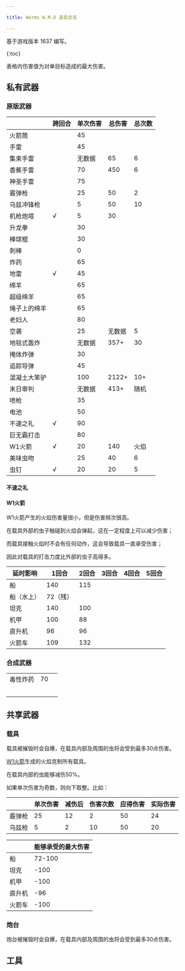 ```yaml
---

title: Worms W.M.D 道具总览

---
```


基于游戏版本 1637 编写。

{:toc}

表格内伤害值为对单目标造成的最大伤害。

## 私有武器

### 原版武器

|              | 跨回合 | 单次伤害 | 总伤害 | 总次数 |
| ------------ | ------ | -------- | ------ | ------ |
| 火箭筒       |        | 45       |        |        |
| 手雷         |        | 45       |        |        |
| 集束手雷     |        | 无数据   | 65     | 6      |
| 香蕉手雷     |        | 70       | 450    | 6      |
| 神圣手雷     |        | 75       |        |        |
| 霰弹枪       |        | 25       | 50     | 2      |
| 乌兹冲锋枪   |        | 5        | 50     | 10     |
| 机枪炮塔 | √ | 5 | 30 |  |
| 升龙拳       |        | 30       |        |        |
| 棒球棍       |        | 30       |        |        |
| 刺棒         |        | 0        |        |        |
| 炸药         |        | 65       |        |        |
| 地雷         | √ | 45       |        |        |
| 绵羊         |        | 65       |        |        |
| 超级绵羊     |        | 65       |        |        |
| 绳子上的绵羊 |        | 65       |        |        |
| 老妇人       |        | 80       |        |        |
| 空袭         |        | 25 | 无数据 | 5      |
| 地毯式轰炸 |        | 无数据   | 357+ | 30   |
| 掩体炸弹     |        | 30       |        |        |
| 追踪导弹     |        | 45       |        |        |
| 混凝土大笨驴 |        | 100      | 2122+  | 10+    |
| 末日审判     |        | 无数据   | 413+   | 随机   |
| 喷枪         |        | 35       |        |        |
| 电池         |        | 50       |        |        |
| 不速之礼 | √ | 90 | | |
| 巨无霸打击   |        | 80       |        |        |
| W1火箭 | √ | 20 | 140 | 火焰 |
| 美味虫吻     |        | 25       | 40     | 6      |
| 虫钉      | √      | 20       | 20     | 5      |

#### 不速之礼



#### W1火箭

W1火箭产生的火焰伤害量很小，但是伤害频次很高。

在载具外部的虫子触碰到火焰会弹起，这在一定程度上可以减少伤害；

而载具接触火焰时不会有任何动作，这会导致载具一直承受伤害；

因此对载具的打击力度比外部的虫子高得多。

| 延时影响   | 1回合    | 2回合 | 3回合 | 4回合 | 5回合 |
| ---------- | -------- | ----- | ----- | ----- | ----- |
| 船         | 140      | 115   |       |       |       |
| 船（水上） | 72（残） |       |       |       |       |
| 坦克       | 140      | 100   |       |       |       |
| 机甲       | 100      | 88    |       |       |       |
| 直升机     | 96       | 96    |       |       |       |
| 火箭车     | 109      | 132   |       |       |       |



### 合成武器

|          |      |      |
| -------- | ---- | ---- |
| 毒性炸药 | 70   |      |
|          |      |      |
|          |      |      |
|          |      |      |
|          |      |      |
|          |      |      |

## 共享武器

### 载具

载具被摧毁时会自爆，在载具内部及周围的虫将会受到最多30点伤害。

[W1火箭](#W1火箭)生成的火焰克制所有载具。

在载具内部的虫能够减伤50%。

如果单次伤害为奇数，则向下取整。比如：

|        | 单次伤害 | 减伤后 | 伤害次数 | 应得伤害 | 实际伤害 |
| ------ | -------- | ------ | -------- | -------- | -------- |
| 霰弹枪 | 25       | 12     | 2        | 50       | 24       |
| 乌兹枪 | 5        | 2      | 10       | 50       | 20       |

|        | 能够承受的最大伤害 |
| ------ | ------------------ |
| 船     | 72-100             |
| 坦克   | -100               |
| 机甲   | -100               |
| 直升机 | -96                |
| 火箭车 | -100               |

### 炮台

炮台被摧毁时会自爆，在载具内部及周围的虫将会受到最多30点伤害。

## 工具